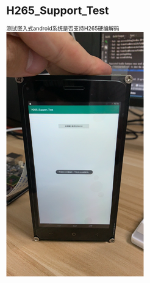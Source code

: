 # H265_Support_Test
测试嵌入式android系统是否支持H265硬编解码<br/>
<img src="https://github.com/a2824256/H265_Support_Test/blob/master/pic_20190710111038.jpg"  height="640" width="360">
